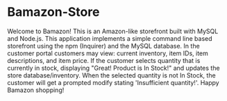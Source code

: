 # Bamazon-Store
Welcome to Bamazon! This is an Amazon-like storefront built with MySQL and Node.js.  This application implements a simple command line based storefront using the npm (Inquirer) and the MySQL database. In the customer portal customers may view: current inventory, item IDs, item descriptions, and item price.  If the customer selects quantity that is currently in stock, displaying "Great! Product is In Stock!" and updates the store database/inventory. When the selected quantity is not In Stock, the customer will get a prompted modify stating 'Insufficient quantity!'.
Happy Bamazon shopping!
